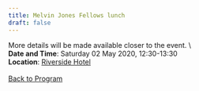 ```yaml
---
title: Melvin Jones Fellows lunch
draft: false
---
```


More details will be made available closer to the event. \\
\
**Date and Time**: Saturday 02 May 2020, 12:30-13:30 \
**Location**: [Riverside Hotel](/venue)
\
\
[Back to Program](/program)
